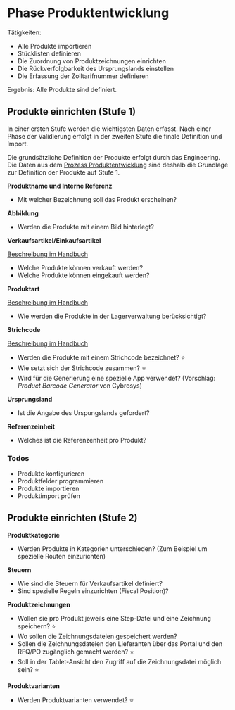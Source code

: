# Phase Produktentwicklung

Tätigkeiten:

* Alle Produkte importieren
* Stücklisten definieren
* Die Zuordnung von Produktzeichnungen einrichten
* Die Rückverfolgbarkeit des Ursprungslands einstellen
* Die Erfassung der Zolltarifnummer definieren

Ergebnis: Alle Produkte sind definiert.

## Produkte einrichten (Stufe 1)
In einer ersten Stufe werden die wichtigsten Daten erfasst. Nach einer Phase der Validierung erfolgt in der zweiten Stufe die finale Definition und Import.

Die grundsätzliche Definition der Produkte erfolgt durch das Engineering. Die Daten aus dem [Prozess Produktentwicklung](https://www.odoo-wiki.org/prozess-produktentwicklung.html) sind deshalb die Grundlage zur Definition der Produkte auf Stufe 1.

**Produktname und Interne Referenz**

- Mit welcher Bezeichnung soll das Produkt erscheinen?

**Abbildung**

- Werden die Produkte mit einem Bild hinterlegt?

**Verkaufsartikel/Einkaufsartikel**

 [Beschreibung im Handbuch](https://www.odoo-wiki.org/fertigung-stammdaten.html#Verkaufsartikel/Einkaufsartikel)

- Welche Produkte können verkauft werden?
- Welche Produkte können eingekauft werden?

**Produktart**

[Beschreibung im Handbuch](https://www.odoo-wiki.org/fertigung-stammdaten.html#produktart)

- Wie werden die Produkte in der Lagerverwaltung berücksichtigt?

**Strichcode**

[Beschreibung im Handbuch](https://www.odoo-wiki.org/strichcode.html#strichcode)

- Werden die Produkte mit einem Strichcode bezeichnet? ⭐
- Wie setzt sich der Strichcode zusammen? ⭐
- Wird für die Generierung eine spezielle App verwendet? (Vorschlag: *Product Barcode Generator* von Cybrosys)
  
**Ursprungsland**

- Ist die Angabe des Urspungslands gefordert?

**Referenzeinheit**

- Welches ist die Referenzenheit pro Produkt?

### Todos

-  Produkte konfigurieren
-  Produktfelder programmieren
-  Produkte importieren
-  Produktimport prüfen


## Produkte einrichten (Stufe 2)

**Produktkategorie**

- Werden Produkte in Kategorien unterschieden? (Zum Beispiel um spezielle Routen einzurichten)

**Steuern**

- Wie sind die Steuern für Verkaufsartikel definiert?
- Sind spezielle Regeln einzurichten (Fiscal Position)?

**Produktzeichnungen**

- Wollen sie pro Produkt jeweils eine Step-Datei und eine Zeichnung speichern? ⭐
- Wo sollen die Zeichnungsdateien gespeichert werden?  
- Sollen die Zeichnungsdateien den Lieferanten über das Portal und den RFQ/PO zugänglich gemacht werden? ⭐  
- Soll in der Tablet-Ansicht den Zugriff auf die Zeichnungsdatei möglich sein? ⭐

**Produktvarianten**

- Werden Produktvarianten verwendet? ⭐
